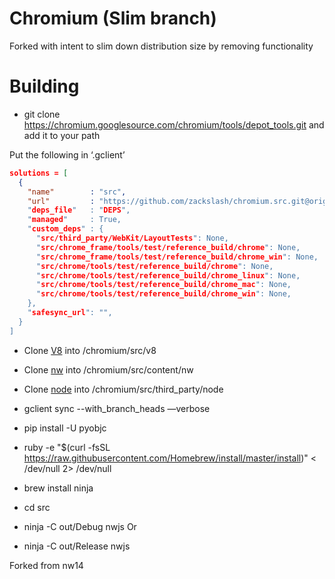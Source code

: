# Chromium (Slim branch)

Forked with intent to slim down distribution size by removing functionality

# Building

- git clone https://chromium.googlesource.com/chromium/tools/depot_tools.git and add it to your path

Put the following in ‘.gclient’

```json
solutions = [
  {
    "name"        : "src",
    "url"         : "https://github.com/zackslash/chromium.src.git@origin/slim”,
    "deps_file"   : "DEPS",
    "managed"     : True,
    "custom_deps" : {
      "src/third_party/WebKit/LayoutTests": None,
      "src/chrome_frame/tools/test/reference_build/chrome": None,
      "src/chrome_frame/tools/test/reference_build/chrome_win": None,
      "src/chrome/tools/test/reference_build/chrome": None,
      "src/chrome/tools/test/reference_build/chrome_linux": None,
      "src/chrome/tools/test/reference_build/chrome_mac": None,
      "src/chrome/tools/test/reference_build/chrome_win": None,
    },
    "safesync_url": "",
  }
]
```

- Clone [V8](https://github.com/zackslash/v8) into /chromium/src/v8
- Clone [nw](https://github.com/zackslash/nw.js) into /chromium/src/content/nw
- Clone [node](https://github.com/zackslash/node) into /chromium/src/third_party/node

- gclient sync --with_branch_heads —verbose

- pip install -U pyobjc

- ruby -e "$(curl -fsSL https://raw.githubusercontent.com/Homebrew/install/master/install)" < /dev/null 2> /dev/null
- brew install ninja

- cd src
- ninja -C out/Debug nwjs
Or
- ninja -C out/Release nwjs

Forked from nw14
